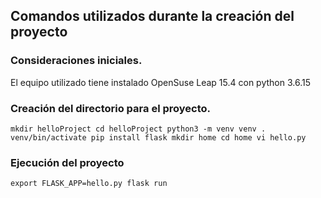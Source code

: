 ## Comandos utilizados durante la creación del proyecto

### Consideraciones iniciales.

El equipo utilizado tiene instalado OpenSuse Leap 15.4 con python 3.6.15

### Creación del directorio para el proyecto.

``mkdir helloProject
cd helloProject
python3 -m venv venv
. venv/bin/activate
pip install flask
mkdir home
cd home
vi hello.py ``

### Ejecución del proyecto 

``export FLASK_APP=hello.py
flask run ``
